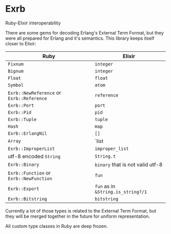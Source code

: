 # Exrb

Ruby-Elixir interoperability

There are some gems for decoding Erlang's External Term Format, but they were
all prepared for Erlang and it's semantics. This library keeps itself closer to
Elixir:

Ruby  |  Elixir
----- | -------
`Fixnum` | `integer`
`Bignum` | `integer`
`Float`  | `float`
`Symbol` | `atom`
`Exrb::NewReference` or `Exrb::Reference` | `reference`
`Exrb::Port` | `port`
`Exrb::Pid` | `pid`
`Exrb::Tuple` | `tuple`
`Hash` | `map`
`Exrb::ErlangNil` | `[]`
`Array` | `list|char_list`
`Exrb::ImproperList` | `improper_list`
utf-8 encoded `String` | `String.t`
`Exrb::Binary` | `binary` that is not valid utf-8
`Exrb::Function` or `Exrb::NewFunction` | `fun`
`Exrb::Export` | `fun` as in `&String.is_string?/1`
`Exrb::Bitstring` | `bitstring`

Currently a lot of those types is related to the External Term Format, but they
will be merged together in the future for uniform representation.

All custom type classes in Ruby are deep frozen.
